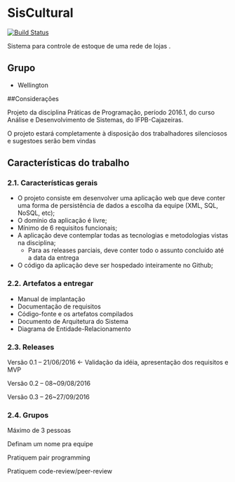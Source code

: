 # SisCultural

[![Build Status](https://travis-ci.org/ads-ifpb-praticas-20161/siscultural.svg?branch=bHEROKU)](https://travis-ci.org/ads-ifpb-praticas-20161/siscultural)

Sistema para controle de estoque de uma rede de lojas . 

## Grupo
* Wellington

##Considerações
	
Projeto da disciplina Práticas de Programação,
período 2016.1, do curso Análise e Desenvolvimento de Sistemas, do IFPB-Cajazeiras.

O projeto estará completamente à disposição dos trabalhadores silenciosos e 
sugestoes serão bem vindas

## Características do trabalho
### 2.1. Características gerais 

* O projeto consiste em desenvolver uma aplicação web que deve conter uma forma de persistência de dados a escolha da equipe (XML, SQL, NoSQL, etc); 
* O domínio da aplicação é livre;
* Mínimo de 6 requisitos funcionais;
* A aplicação deve contemplar todas as tecnologias e metodologias vistas na disciplina;
	- Para as releases parciais, deve conter todo o assunto concluído até a data da entrega 
* O código da aplicação deve ser hospedado inteiramente no Github; 

### 2.2. Artefatos a entregar

* Manual de implantação
* Documentação de requisitos 
* Código-fonte e os artefatos compilados 
* Documento de Arquitetura do Sistema 
* Diagrama de Entidade-Relacionamento 

### 2.3. Releases
 
Versão 0.1 – 21/06/2016 ← Validação da idéia, apresentação dos requisitos e MVP 

Versão 0.2 – 08~09/08/2016 

Versão 0.3 – 26~27/09/2016 


### 2.4. Grupos
Máximo de 3 pessoas 

Definam um nome pra equipe 

Pratiquem pair programming 

Pratiquem code-review/peer-review 
